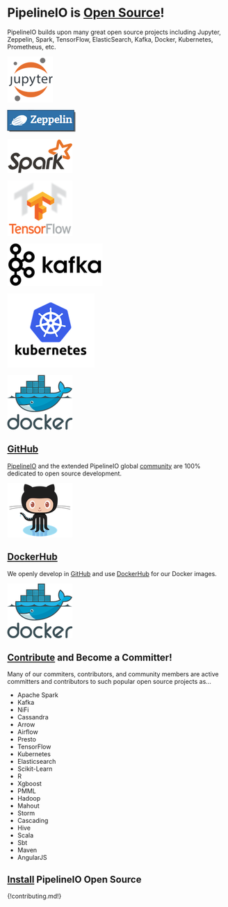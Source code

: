 # PipelineIO is [Open Source](https://github.com/fluxcapacitor/pipeline)!
PipelineIO builds upon many great open source projects including Jupyter, Zeppelin, Spark, TensorFlow, ElasticSearch, Kafka, Docker, Kubernetes, Prometheus, etc.

![Jupyter](/img/jupyter-logo-105x106.png) 

![Zeppelin](/img/zeppelin-logo-wide-48x50.png)![Zeppelin](/img/zeppelin-logo-wide-110x50.png) 

![Spark](/img/spark-logo-150x78.png) 

![TensorFlow](/img/tensorflow-logo-150x128.png)

![Kafka](/img/kafka-logo-wide-219x98.png) 

![Kubernetes](/img/kubernetes-logo-200x171.png) 

![Docker](/img/docker-logo-150x126.png)

## [GitHub](https://github.com/fluxcapacitor/pipeline) 
[PipelineIO](https://github.com/fluxcapacitor/pipeline) and the extended PipelineIO global [community](https://github.com/fluxcapacitor/pipeline/stargazers) are 100% dedicated to open source development.

![GitHub](/img/github-logo-150x125.png)

## [DockerHub](https://hub.docker.com/r/fluxcapacitor)
We openly develop in [GitHub](https://github.com/fluxcapacitor/pipeline) and use [DockerHub](https://hub.docker.com/r/fluxcapacitor) for our Docker images.

![DockerHub](/img/docker-logo-150x126.png)

## [Contribute](/contribute/index.md) and Become a Committer!
Many of our commiters, contributors, and community members are active committers and contributors to such popular open source projects as...

* Apache Spark
* Kafka
* NiFi
* Cassandra
* Arrow
* Airflow
* Presto
* TensorFlow
* Kubernetes
* Elasticsearch
* Scikit-Learn
* R
* Xgboost
* PMML
* Hadoop
* Mahout
* Storm
* Cascading
* Hive
* Scala
* Sbt
* Maven
* AngularJS

## [Install](/install/index.md) PipelineIO Open Source

{!contributing.md!}
